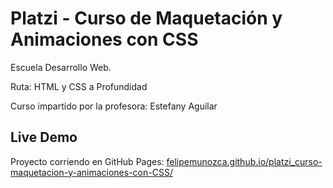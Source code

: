 # Platzi - Curso de Maquetación y Animaciones con CSS

Escuela Desarrollo Web.

Ruta: HTML y CSS a Profundidad

Curso impartido por la profesora: Estefany Aguilar

## Live Demo
Proyecto corriendo en GitHub Pages: [felipemunozca.github.io/platzi_curso-maquetacion-y-animaciones-con-CSS/](https://felipemunozca.github.io/platzi_cursoMaquetacionYAnimacionesConCSS/)
